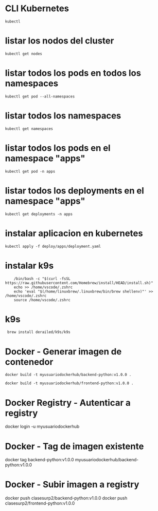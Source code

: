 # CLI Kubernetes
```
kubectl
```

# listar los nodos del cluster
```
kubectl get nodes
```

# listar todos los pods en todos los namespaces
```
kubectl get pod --all-namespaces
```

# listar todos los namespaces
```
kubectl get namespaces
```

# listar todos los pods en el namespace "apps"
```
kubectl get pod -n apps
```

# listar todos los deployments en el namespace "apps"
```
kubectl get deployments -n apps
```
# instalar aplicacion en kubernetes
```
kubectl apply -f deploy/apps/deployment.yaml
```

# instalar k9s
```
    /bin/bash -c "$(curl -fsSL https://raw.githubusercontent.com/Homebrew/install/HEAD/install.sh)"
    echo >> /home/vscode/.zshrc
    echo 'eval "$(/home/linuxbrew/.linuxbrew/bin/brew shellenv)"' >> /home/vscode/.zshrc
    source /home/vscode/.zshrc
```
# k9s
```
 brew install derailed/k9s/k9s
```

# Docker - Generar imagen de contenedor
```
docker build -t myusuariodockerhub/backend-python:v1.0.0 .

docker build -t myusuariodockerhub/frontend-python:v1.0.0 .
```

# Docker Registry - Autenticar a registry
docker login -u myusuariodockerhub

# Docker - Tag de imagen existente
docker tag backend-python:v1.0.0 myusuariodockerhub/backend-python:v1.0.0

# Docker - Subir imagen a registry
docker push clasesurp2/backend-python:v1.0.0
docker push clasesurp2/frontend-python:v1.0.0
